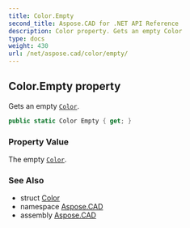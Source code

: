 ```yaml
---
title: Color.Empty
second_title: Aspose.CAD for .NET API Reference
description: Color property. Gets an empty Color
type: docs
weight: 430
url: /net/aspose.cad/color/empty/
---
```

## Color.Empty property

Gets an empty [`Color`](../).

```csharp
public static Color Empty { get; }
```

### Property Value

The empty [`Color`](../).

### See Also

* struct [Color](../)
* namespace [Aspose.CAD](../../color/)
* assembly [Aspose.CAD](../../../)


